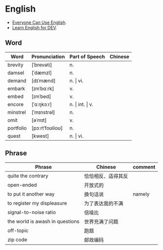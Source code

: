 # English

- [Everyone Can Use English](https://github.com/xiaolai/everyone-can-use-english).
- [Learn English for DEV](https://learn-english.dev/).

## Word

| Word | Pronunciation |  Part of Speech | Chinese |
| ------ | ------ | ------ | ------ |
| brevity | [ˈbrevəti] | n. |
| damsel | [ˈdæmzl] | n. |
| demand | [dɪˈmænd] | n. \| vi. |
| embark | [ɪmˈbɑːrk] | v. |
| embed | [ɪmˈbed] | v. |
| encore | [ˈɑːŋkɔːr] | n. \| int. \| v. |
| minstrel | [ˈmɪnstrəl] | n.|
| omit | [əˈmɪt] | v. |
| portfolio | [pɔːrtˈfoʊlioʊ] | n. |
| quest | [kwest] | n. \| vi.|

## Phrase

| Phrase | Chinese | comment |
| ------ | ------ | ------ |
| quite the contrary | 恰恰相反、适得其反 | |
| open-ended | 开放式的 | |
| to put it another way | 换句话说 | namely |
| to register my displeasure | 为了表达我的不满 | |
| signal-to-noise ratio | 信噪比 | |
| the world is awash in questions | 世界充满了问题 | |
| off-topic | 跑题 | |
| zip code | 邮政编码 | |
